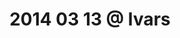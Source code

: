 ---
layout: blog
title: 2014 03 13 @ Ivars
category: blog
lat: 47.65355
lng: -122.32386
altitude: 23.01
image: https://s3-us-west-2.amazonaws.com/worldcup14/2014-03-13 21:26:17 PDT.jpg
observation: 20140313212617PDT
---